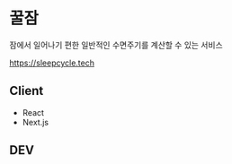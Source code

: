 # 꿀잠 

잠에서 일어나기 편한 일반적인 수면주기를 계산할 수 있는 서비스

https://sleepcycle.tech

## Client

* React
* Next.js 


## DEV 

